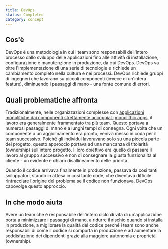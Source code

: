 ```yaml
---
title: DevOps
status: Completed
category: concept
---
```


## Cos'è
DevOps è una metodologia in cui i team sono responsabili dell'intero processo dallo sviluppo delle applicazioni fino alle attività di installazione, configurazione e manutenzione in produzione, da cui DevOps. DevOps va oltre l'implementazione di una serie di tecnologie e richiede un cambiamento completo nella cultura e nei processi. DevOps richiede gruppi di ingegneri che lavorano su piccoli componenti (invece di un'intera feature), diminuendo i passaggi di mano - una fonte comune di errori. 

## Quali problematiche affronta
Tradizionalmente, nelle organizzazioni complesse con [applicazioni monolitiche dai componenti strettamente accoppiati](/tightly_coupled_architectures/) [monolithic apps](/monolithic_apps/), il lavoro era generalmente frammentato tra più team. Questo portava a numerosi passaggi di mano e a lunghi tempi di consegna. Ogni volta che un componente o un aggiornamento era pronto, veniva messo in coda per il team successivo. Poiché gli individui lavoravano solo su una piccola parte del progetto, questo approccio portava ad una mancanza di titolarità (ownership) sull'intero progetto. Il loro obiettivo era quello di passare il lavoro al gruppo successivo e non di consegnare la giusta funzionalità al cliente - un evidente e chiaro disallineamento delle priorità.

Quando il codice arrivava finalmente in produzione, passava da così tanti sviluppatori, stando in attesa in così tante code, che diventava difficile rintracciare l'origine del problema se il codice non funzionava. DevOps capovolge questo approccio.

## In che modo aiuta
Avere un team che è responsabile dell'intero ciclo di vita di un'applicazione porta a minimizzare i passaggi di mano, a ridurre il rischio quando si installa in produzione, a migliorare la qualità del codice perché i team sono anche responsabili di come il codice si comporta in produzione e ad aumentare la soddisfazione dei dipendenti grazie alla maggiore autonomia e proprietà (ownership).